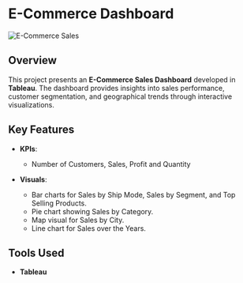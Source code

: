 # E-Commerce Dashboard

![E-Commerce Sales](https://i.imgur.com/L4rbBCm.png)

## Overview

This project presents an **E-Commerce Sales Dashboard** developed in **Tableau**. The dashboard provides insights into sales performance, customer segmentation, and geographical trends through interactive visualizations.

## Key Features

- **KPIs**:
  - Number of Customers, Sales, Profit and Quantity
  
- **Visuals**:
  - Bar charts for Sales by Ship Mode, Sales by Segment, and Top Selling Products.
  - Pie chart showing Sales by Category.
  - Map visual for Sales by City.
  - Line chart for Sales over the Years.

## Tools Used
- **Tableau**

